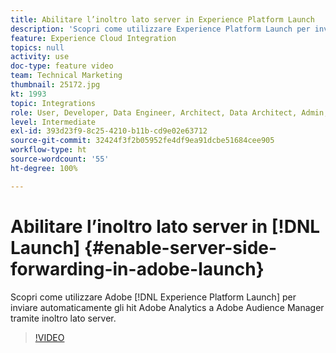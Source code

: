 ```yaml
---
title: Abilitare l’inoltro lato server in Experience Platform Launch
description: 'Scopri come utilizzare Experience Platform Launch per inviare automaticamente gli hit Adobe Analytics a Adobe Audience Manager tramite l’inoltro lato server. '
feature: Experience Cloud Integration
topics: null
activity: use
doc-type: feature video
team: Technical Marketing
thumbnail: 25172.jpg
kt: 1993
topic: Integrations
role: User, Developer, Data Engineer, Architect, Data Architect, Admin, Leader
level: Intermediate
exl-id: 393d23f9-8c25-4210-b11b-cd9e02e63712
source-git-commit: 32424f3f2b05952fe4df9ea91dcbe51684cee905
workflow-type: ht
source-wordcount: '55'
ht-degree: 100%

---
```


# Abilitare l’inoltro lato server in [!DNL Launch] {#enable-server-side-forwarding-in-adobe-launch}

Scopri come utilizzare Adobe [!DNL Experience Platform Launch] per inviare automaticamente gli hit Adobe Analytics a Adobe Audience Manager tramite inoltro lato server.

>[!VIDEO](https://video.tv.adobe.com/v/25172?quality=12)
